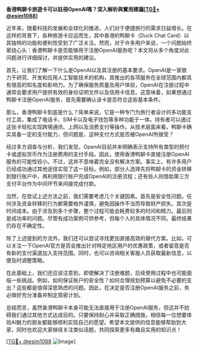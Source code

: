 **香港鸭聊卡旅遊卡可以註冊OpenAI嗎？深入解析與實用建議[[TG💪+ @esim1088](https://t.me/s/esim1088)]**

近年来，随着科技的发展和全球化的推进，人们对于便捷旅行的需求日益增长。在这样的背景下，各种旅游卡应运而生，其中香港的鸭聊卡（Duck Chat Card）以其独特的功能和便利性受到了广泛关注。然而，对于许多用户来说，一个问题始终萦绕心头：香港鸭聊卡是否能够用于注册OpenAI服务呢？本文将从多个角度对此问题进行详细探讨，并提供实用的建议。

首先，让我们了解一下什么是OpenAI以及其注册的基本要求。OpenAI是一家致力于研究、开发和应用人工智能技术的机构，其推出的各项服务在全球范围内都具有很高的知名度和影响力。为了确保服务质量及用户体验，OpenAI在注册过程中通常会要求用户提供有效的身份证明文件以及信用卡信息。这意味着，如果想通过鸭聊卡注册OpenAI服务，首先需要确认该卡是否符合这些基本条件。

那么，香港鸭聊卡到底是什么？简单来说，它是一种专门为旅行者设计的多功能支付工具，集成了电话卡、SIM卡以及电子钱包等多种功能于一体。持有者可以通过这张卡轻松实现跨境通讯、上网以及消费支付等操作。从技术层面来看，鸭聊卡确实具备一定的支付能力，但问题是，这种支付方式是否被OpenAI所接受？

经过多方调查与分析，我们发现，OpenAI目前并未明确表示支持所有类型的预付卡或虚拟货币作为注册费用的支付手段。因此，使用香港鸭聊卡直接注册OpenAI服务的可能性较小。不过，这并不意味着完全没有解决方案。事实上，有许多用户已经成功通过其他途径实现了这一目标。例如，部分人选择先将鸭聊卡的资金转移到银行账户中，再利用银行账户完成OpenAI的注册流程；还有些人则借助第三方支付平台作为中间环节来间接完成付款。

当然，在尝试上述方法之前，我们需要考虑几个关键因素。首先是安全性问题。任何涉及资金转移的行为都需要格外谨慎，避免因操作不当而导致财产损失。其次是时间成本。由于涉及到多个步骤，整个过程可能会耗费较多的时间和精力。最后则是成功率的问题。尽管有成功案例可供参考，但每个人的具体情况不同，最终结果仍存在不确定性。

除了上述提到的方法外，我们还可以尝试寻找更加直接高效的替代方案。比如，可以关注一下OpenAI官方是否会推出针对特定地区用户的优惠政策，或者留意是否有新的支付渠道加入支持范围。同时，也可以咨询相关客服人员获取最新信息，以便及时调整策略。

在此基础上，我们还应该注意到，即使解决了注册难题，后续使用过程中也可能面临一些挑战。例如，如何保证账户的安全性？如何合理规划预算以避免不必要的支出？这些都是值得深思熟虑的问题。因此，在决定是否注册OpenAI服务之前，务必做好充分准备并制定周密计划。

总结而言，虽然香港鸭聊卡本身可能无法直接用于注册OpenAI服务，但这并不妨碍我们通过其他方式达成目的。只要保持耐心并采取正确措施，相信每一位想要体验AI魅力的朋友都能够顺利实现自己的愿望。希望本文提供的信息能够帮助到大家，同时也欢迎大家继续关注类似话题，共同探索更多有趣且实用的知识点！

[[TG💪+ @esim1088](https://t.me/s/esim1088) ![Image](https://i.postimg.cc/4NQfJmqS/Snipaste-2025-05-13-00-14-12.png)]